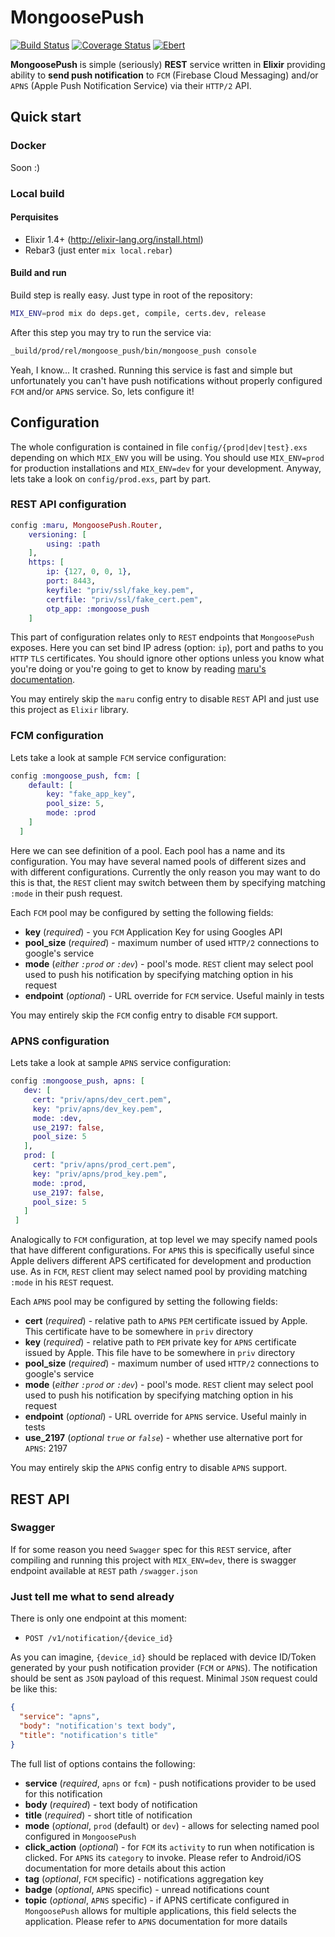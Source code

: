 # MongoosePush

[![Build Status](https://travis-ci.org/esl/MongoosePush.svg?branch=master)](https://travis-ci.org/esl/MongoosePush) [![Coverage Status](https://coveralls.io/repos/github/esl/MongoosePush/badge.svg?branch=master)](https://coveralls.io/github/esl/MongoosePush?branch=master) [![Ebert](https://ebertapp.io/github/esl/MongoosePush.svg)](https://ebertapp.io/github/esl/MongoosePush)

**MongoosePush** is simple (seriously) **REST** service written in **Elixir** providing ability to **send push
notification** to `FCM` (Firebase Cloud Messaging) and/or
`APNS` (Apple Push Notification Service) via their `HTTP/2` API.

## Quick start

### Docker

Soon :)

### Local build

#### Perquisites

* Elixir 1.4+ (http://elixir-lang.org/install.html)
* Rebar3 (just enter ```mix local.rebar```)

#### Build and run

Build step is really easy. Just type in root of the repository:
```bash
MIX_ENV=prod mix do deps.get, compile, certs.dev, release
```

After this step you may try to run the service via:
```bash
_build/prod/rel/mongoose_push/bin/mongoose_push console
```

Yeah, I know... It crashed. Running this service is fast and simple but unfortunately you can't have push notifications without properly configured `FCM` and/or `APNS` service. So, lets configure it!

## Configuration

The whole configuration is contained in file `config/{prod|dev|test}.exs` depending on which `MIX_ENV` you will be using. You should use `MIX_ENV=prod` for production installations and `MIX_ENV=dev` for your development. Anyway, lets take a look on `config/prod.exs`, part by part.  

### REST API configuration

```elixir
config :maru, MongoosePush.Router,
    versioning: [
        using: :path
    ],
    https: [
        ip: {127, 0, 0, 1},
        port: 8443,
        keyfile: "priv/ssl/fake_key.pem",
        certfile: "priv/ssl/fake_cert.pem",
        otp_app: :mongoose_push
    ]
```

This part of configuration relates only to `REST` endpoints that `MongoosePush` exposes. Here you can set bind IP adress (option: `ip`), port and paths to you `HTTP` `TLS` certificates. You should ignore other options unless you know what you're doing or you're going to get to know by reading [maru's documentation](https://maru.readme.io/docs).

You may entirely skip the `maru` config entry to disable `REST` API and just use this project as `Elixir` library.

### FCM configuration
Lets take a look at sample `FCM` service configuration:
```elixir
config :mongoose_push, fcm: [
    default: [
        key: "fake_app_key",
        pool_size: 5,
        mode: :prod
    ]
  ]
```

Here we can see definition of a pool. Each pool has a name and its configuration. You may have several named pools of different sizes and with different configurations. Currently the only reason you may want to do this is that, the `REST` client may switch between them by specifying matching `:mode` in their push request.

Each `FCM` pool may be configured by setting the following fields:
* **key** (*required*) - you `FCM` Application Key for using Googles API
* **pool_size** (*required*) - maximum number of used `HTTP/2` connections to google's service
* **mode** (*either `:prod` or `:dev`*) - pool's mode. `REST` client may select pool used to push his notification by specifying matching option in his request
* **endpoint** (*optional*) - URL override for `FCM` service. Useful mainly in tests

You may entirely skip the `FCM` config entry to disable `FCM` support.

### APNS configuration

Lets take a look at sample `APNS` service configuration:
```elixir
config :mongoose_push, apns: [
   dev: [
     cert: "priv/apns/dev_cert.pem",
     key: "priv/apns/dev_key.pem",
     mode: :dev,
     use_2197: false,
     pool_size: 5
   ],
   prod: [
     cert: "priv/apns/prod_cert.pem",
     key: "priv/apns/prod_key.pem",
     mode: :prod,
     use_2197: false,
     pool_size: 5
   ]
 ]
 ```
Analogically to `FCM` configuration, at top level we may specify named pools that have different configurations. For `APNS` this is specifically useful since Apple delivers different APS certificated for development and production use. As in `FCM`, `REST` client may select named pool by providing matching `:mode` in his `REST` request.

Each `APNS` pool may be configured by setting the following fields:
* **cert** (*required*) - relative path to `APNS` `PEM` certificate issued by Apple. This certificate have to be somewhere in `priv` directory
* **key** (*required*) - relative path to `PEM` private key for `APNS` certificate issued by Apple. This file have to be somewhere in `priv` directory
* **pool_size** (*required*) - maximum number of used `HTTP/2` connections to google's service
* **mode** (*either `:prod` or `:dev`*) - pool's mode. `REST` client may select pool used to push his notification by specifying matching option in his request
* **endpoint** (*optional*) - URL override for `APNS` service. Useful mainly in tests
* **use_2197** (*optional `true` or `false`*) - whether use alternative port for `APNS`: 2197

You may entirely skip the `APNS` config entry to disable `APNS` support.

## REST API

### Swagger

If for some reason you need `Swagger` spec for this `REST` service, after compiling and running this project with `MIX_ENV=dev`, there is swagger endpoint available at `REST` path `/swagger.json`

### Just tell me what to send already

There is only one endpoint at this moment:
* `POST /v1/notification/{device_id}`

As you can imagine, `{device_id}` should be replaced with device ID/Token generated by your push notification provider (`FCM` or `APNS`). The notification should be sent as `JSON` payload of this request. Minimal `JSON` request could be like this:

```json
{
  "service": "apns",
  "body": "notification's text body",
  "title": "notification's title"
}
```

The full list of options contains the following:
* **service** (*required*, `apns` or `fcm`) - push notifications provider to be used for this notification
* **body** (*required*) - text body of notification
* **title** (*required*) - short title of notification
* **mode** (*optional*, `prod` (default) or `dev`) - allows for selecting named pool configured in `MongoosePush`
* **click_action** (*optional*) - for `FCM` its `activity` to run when notification is clicked. For `APNS` its `category` to invoke. Please refer to Android/iOS documentation for more details about this action
* **tag** (*optional*, `FCM` specific) - notifications aggregation key
* **badge** (*optional*, `APNS` specific) - unread notifications count
* **topic** (*optional*, `APNS` specific) - if APNS certificate configured in `MongoosePush` allows for multiple applications, this field selects the application. Please refer to `APNS` documentation for more datails

